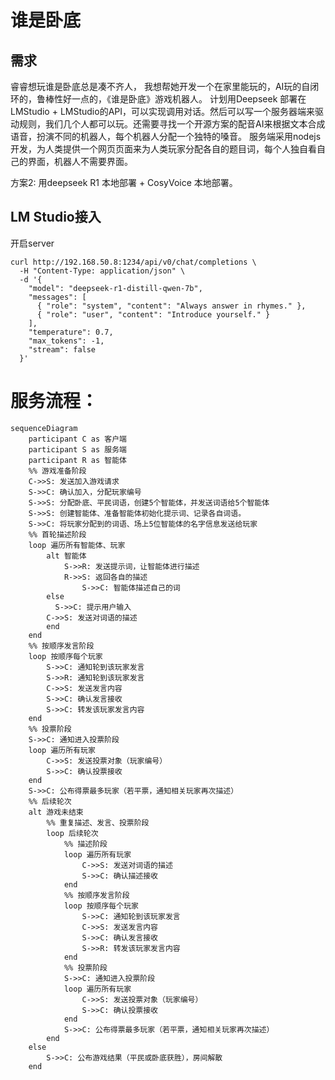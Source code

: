 # 谁是卧底

## 需求

睿睿想玩谁是卧底总是凑不齐人， 我想帮她开发一个在家里能玩的，AI玩的自闭环的，鲁棒性好一点的，《谁是卧底》游戏机器人。 计划用Deepseek 部署在LMStudio + LMStudio的API，可以实现调用对话。然后可以写一个服务器端来驱动规则，我们几个人都可以玩。还需要寻找一个开源方案的配音AI来根据文本合成语音，扮演不同的机器人，每个机器人分配一个独特的嗓音。 服务端采用nodejs开发，为人类提供一个网页页面来为人类玩家分配各自的题目词，每个人独自看自己的界面，机器人不需要界面。



方案2: 用deepseek R1 本地部署 + CosyVoice 本地部署。



## LM Studio接入

开启server



```
curl http://192.168.50.8:1234/api/v0/chat/completions \
  -H "Content-Type: application/json" \
  -d '{
    "model": "deepseek-r1-distill-qwen-7b",
    "messages": [
      { "role": "system", "content": "Always answer in rhymes." },
      { "role": "user", "content": "Introduce yourself." }
    ],
    "temperature": 0.7,
    "max_tokens": -1,
    "stream": false
  }'

```

# 服务流程：

```mermaid
sequenceDiagram
    participant C as 客户端
    participant S as 服务端
    participant R as 智能体
    %% 游戏准备阶段
    C->>S: 发送加入游戏请求
    S->>C: 确认加入，分配玩家编号
    S->>S: 分配卧底、平民词语，创建5个智能体，并发送词语给5个智能体
    S->>S: 创建智能体、准备智能体初始化提示词、记录各自词语。
    S->>C: 将玩家分配到的词语、场上5位智能体的名字信息发送给玩家
    %% 首轮描述阶段
    loop 遍历所有智能体、玩家
    	alt 智能体
    		S->>R: 发送提示词，让智能体进行描述
    		R->>S: 返回各自的描述
				S->>C: 智能体描述自己的词
    	else 
	      S->>C: 提示用户输入
  	    C->>S: 发送对词语的描述		
    	end
    end
    %% 按顺序发言阶段
    loop 按顺序每个玩家
        S->>C: 通知轮到该玩家发言
        S->>R: 通知轮到该玩家发言
        C->>S: 发送发言内容
        S->>C: 确认发言接收
        S->>C: 转发该玩家发言内容
    end
    %% 投票阶段
    S->>C: 通知进入投票阶段
    loop 遍历所有玩家
        C->>S: 发送投票对象（玩家编号）
        S->>C: 确认投票接收
    end
    S->>C: 公布得票最多玩家（若平票，通知相关玩家再次描述）
    %% 后续轮次
    alt 游戏未结束
        %% 重复描述、发言、投票阶段
        loop 后续轮次
            %% 描述阶段
            loop 遍历所有玩家
                C->>S: 发送对词语的描述
                S->>C: 确认描述接收
            end
            %% 按顺序发言阶段
            loop 按顺序每个玩家
                S->>C: 通知轮到该玩家发言
                C->>S: 发送发言内容
                S->>C: 确认发言接收
                S->>R: 转发该玩家发言内容
            end
            %% 投票阶段
            S->>C: 通知进入投票阶段
            loop 遍历所有玩家
                C->>S: 发送投票对象（玩家编号）
                S->>C: 确认投票接收
            end
            S->>C: 公布得票最多玩家（若平票，通知相关玩家再次描述）
        end
    else
        S->>C: 公布游戏结果（平民或卧底获胜），房间解散
    end
```





